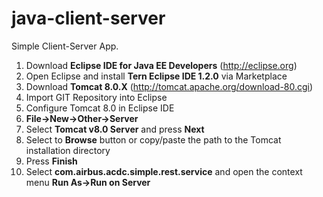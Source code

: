 # java-client-server

Simple Client-Server App.  

1. Download **Eclipse IDE for Java EE Developers** (http://eclipse.org)  
2. Open Eclipse and install **Tern Eclipse IDE 1.2.0** via Marketplace  
3. Download **Tomcat 8.0.X** (http://tomcat.apache.org/download-80.cgi)  
4. Import GIT Repository into Eclipse  
5. Configure Tomcat 8.0 in Eclipse IDE  
  1. **File->New->Other->Server**
  2. Select **Tomcat v8.0 Server** and press **Next**
  3. Select to **Browse** button or copy/paste the path to the Tomcat installation directory
  4. Press **Finish**
6. Select **com.airbus.acdc.simple.rest.service** and open the context menu **Run As->Run on Server**

